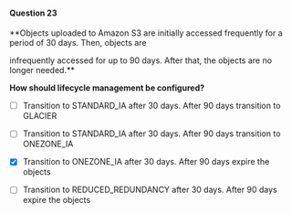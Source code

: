 #### Question  23


**Objects uploaded to Amazon S3 are initially accessed frequently for a period of 30 days. Then, objects are

infrequently accessed for up to 90 days. After that, the objects are no longer needed.**


**How should lifecycle management be configured?**


- [ ] Transition to STANDARD_IA after 30 days. After 90 days transition to GLACIER


- [ ] Transition to STANDARD_IA after 30 days. After 90 days transition to ONEZONE_IA


- [x] Transition to ONEZONE_IA after 30 days. After 90 days expire the objects


- [ ] Transition to REDUCED_REDUNDANCY after 30 days. After 90 days expire the objects

